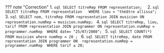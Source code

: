 ??? note "Correction"
    1.
    ```sql
    SELECT titreRep
    FROM representation; 
    ```
    2.
    ```sql
    SELECT titreRep
    FROM representation  
    WHERE lieu = "théâtre allissa";
    ```
    3.
    ```sql
    SELECT nom, titreRep
    FROM representation
    JOIN musicien ON representation.numRep = musicien.numRep;
    ```
    4.
    ```sql
    SELECT titreRep, lieu, tarif
    FROM representation
    JOIN programmer ON representation.numRep = programmer.numRep 
    WHERE date= "25/07/2008";
    ```
    5.
    ```sql
    SELECT COUNT(*)
    FROM musicien where numRep = 20 ;
    ```
    6.
    ```sql
    SELECT titreRep, date
    FROM representation
    JOIN programmer ON  representation.numRep = programmer.numRep 
    WHERE tarif ≤ 20;
    ```
